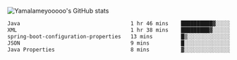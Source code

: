 ![Yamalameyooooo's GitHub stats](https://github-readme-stats.vercel.app/api?username=yamalameyooooo&theme=transparent&show_icons=true\&show=reviews,discussions_started,discussions_answered,prs_merged,prs_merged_percentage)

<!--START_SECTION:waka-->

```txt
Java                                   1 hr 46 mins    ██████████▓░░░░░░░░░░░░░░   42.14 %
XML                                    1 hr 38 mins    █████████▓░░░░░░░░░░░░░░░   38.93 %
spring-boot-configuration-properties   13 mins         █▒░░░░░░░░░░░░░░░░░░░░░░░   05.35 %
JSON                                   9 mins          █░░░░░░░░░░░░░░░░░░░░░░░░   03.90 %
Java Properties                        8 mins          ▓░░░░░░░░░░░░░░░░░░░░░░░░   03.33 %
```

<!--END_SECTION:waka-->
